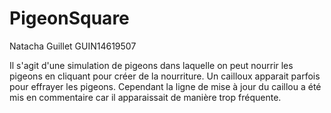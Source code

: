 # PigeonSquare

Natacha Guillet GUIN14619507

Il s'agit d'une simulation de pigeons dans laquelle on peut nourrir les pigeons en cliquant pour créer de la nourriture.
Un cailloux apparait parfois pour effrayer les pigeons. Cependant la ligne de mise à jour du caillou a été mis en commentaire car il apparaissait de manière trop fréquente.
